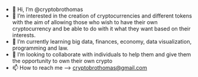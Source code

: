 - 👋 Hi, I’m @cryptobrothomas
- 👀 I’m interested in the creation of cryptocurrencies and different tokens with the aim of allowing those who wish to have their own cryptocurrency and be able to do with it what they want based on their interests.
- 🌱 I’m currently learning big data, finances, economy, data visualization, programming and law.
- 💞️ I’m looking to collaborate with individuals to help them and give them the opportunity to own their own crypto
- 📫 How to reach me --> cryptobrothomas@gmail.com 


